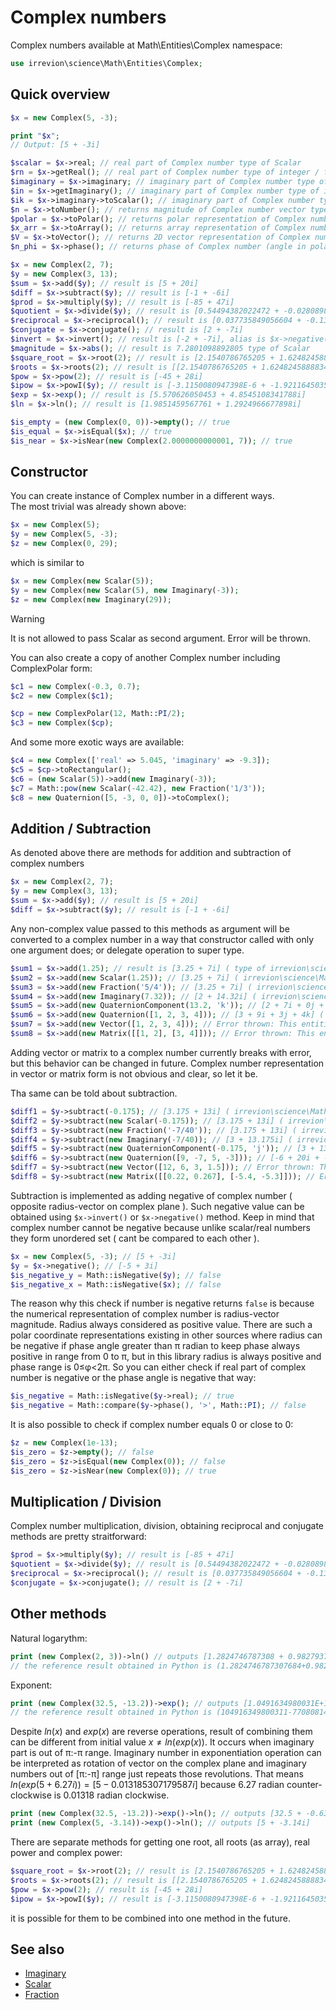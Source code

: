 # Complex numbers

Complex numbers available at Math\Entities\Complex namespace:
```php
use irrevion\science\Math\Entities\Complex;
```


## Quick overview

```php
$x = new Complex(5, -3);

print "$x";
// Output: [5 + -3i]

$scalar = $x->real; // real part of Complex number type of Scalar
$rn = $x->getReal(); // real part of Complex number type of integer / float
$imaginary = $x->imaginary; // imaginary part of Complex number type of Imaginary
$in = $x->getImaginary(); // imaginary part of Complex number type of integer / float
$ik = $x->imaginary->toScalar(); // imaginary part of Complex number type of Scalar
$n = $x->toNumber(); // returns magnitude of Complex number vector type of integer / float
$polar = $x->toPolar(); // returns polar representation of Complex number (radius, phase) type of ComplexPolar
$x_arr = $x->toArray(); // returns array representation of Complex number as array ['real' => 5, 'imaginary' => -3]
$V = $x->toVector(); // returns 2D vector representation of Complex number type of Vector
$n_phi = $x->phase(); // returns phase of Complex number (angle in polar notation) as integer / float

$x = new Complex(2, 7);
$y = new Complex(3, 13);
$sum = $x->add($y); // result is [5 + 20i]
$diff = $x->subtract($y); // result is [-1 + -6i]
$prod = $x->multiply($y); // result is [-85 + 47i]
$quotient = $x->divide($y); // result is [0.54494382022472 + -0.028089887640449i]
$reciprocal = $x->reciprocal(); // result is [0.037735849056604 + -0.13207547169811i]
$conjugate = $x->conjugate(); // result is [2 + -7i]
$invert = $x->invert(); // result is [-2 + -7i], alias is $x->negative();
$magnitude = $x->abs(); // result is 7.2801098892805 type of Scalar
$square_root = $x->root(2); // result is [2.1540786765205 + 1.6248245888834i]
$roots = $x->roots(2); // result is [[2.1540786765205 + 1.6248245888834i], [-2.1540786765205 + -1.6248245888834i]] type of array of elements as Complex numbers
$pow = $x->pow(2); // result is [-45 + 28i]
$ipow = $x->powI($y); // result is [-3.1150080947398E-6 + -1.9211645035452E-5i]
$exp = $x->exp(); // result is [5.570626050453 + 4.8545108341788i]
$ln = $x->ln(); // result is [1.9851459567761 + 1.2924966677898i]

$is_empty = (new Complex(0, 0))->empty(); // true
$is_equal = $x->isEqual($x); // true
$is_near = $x->isNear(new Complex(2.0000000000001, 7)); // true
```


## Constructor

You can create instance of Complex number in a different ways.  
The most trivial was already shown above:
```php
$x = new Complex(5);
$y = new Complex(5, -3);
$z = new Complex(0, 29);
```
which is similar to
```php
$x = new Complex(new Scalar(5));
$y = new Complex(new Scalar(5), new Imaginary(-3));
$z = new Complex(new Imaginary(29));
```
> [!WARNING]
> It is not allowed to pass Scalar as second argument. Error will be thrown.

You can also create a copy of another Complex number including ComplexPolar form:
```php
$c1 = new Complex(-0.3, 0.7);
$c2 = new Complex($c1);

$cp = new ComplexPolar(12, Math::PI/2);
$c3 = new Complex($cp);
```

And some more exotic ways are available:
```php
$c4 = new Complex(['real' => 5.045, 'imaginary' => -9.3]);
$c5 = $cp->toRectangular();
$c6 = (new Scalar(5))->add(new Imaginary(-3));
$c7 = Math::pow(new Scalar(-42.42), new Fraction('1/3'));
$c8 = new Quaternion([5, -3, 0, 0])->toComplex();
```


## Addition / Subtraction

As denoted above there are methods for addition and subtraction of complex numbers
```php
$x = new Complex(2, 7);
$y = new Complex(3, 13);
$sum = $x->add($y); // result is [5 + 20i]
$diff = $x->subtract($y); // result is [-1 + -6i]
```
Any non-complex value passed to this methods as argument will be converted to a complex number in a way that constructor called with only one argument does; or delegate operation to super type.
```php
$sum1 = $x->add(1.25); // result is [3.25 + 7i] ( type of irrevion\science\Math\Entities\Complex )
$sum2 = $x->add(new Scalar(1.25)); // [3.25 + 7i] ( irrevion\science\Math\Entities\Complex )
$sum3 = $x->add(new Fraction('5/4')); // [3.25 + 7i] ( irrevion\science\Math\Entities\Complex )
$sum4 = $x->add(new Imaginary(7.32)); // [2 + 14.32i] ( irrevion\science\Math\Entities\Complex )
$sum5 = $x->add(new QuaternionComponent(13.2, 'k')); // [2 + 7i + 0j + 13.2k] ( irrevion\science\Math\Entities\Quaternion )
$sum6 = $x->add(new Quaternion([1, 2, 3, 4])); // [3 + 9i + 3j + 4k] ( irrevion\science\Math\Entities\Quaternion )
$sum7 = $x->add(new Vector([1, 2, 3, 4])); // Error thrown: This entities are incompatible
$sum8 = $x->add(new Matrix([[1, 2], [3, 4]])); // Error thrown: This entities are incompatible
```
Adding vector or matrix to a complex number currently breaks with error, but this behavior can be changed in future. Complex number representation in vector or matrix form is not obvious and clear, so let it be.

Tha same can be told about subtraction.
```php
$diff1 = $y->subtract(-0.175); // [3.175 + 13i] ( irrevion\science\Math\Entities\Complex )
$diff2 = $y->subtract(new Scalar(-0.175)); // [3.175 + 13i] ( irrevion\science\Math\Entities\Complex )
$diff3 = $y->subtract(new Fraction('-7/40')); // [3.175 + 13i] ( irrevion\science\Math\Entities\Complex )
$diff4 = $y->subtract(new Imaginary(-7/40)); // [3 + 13.175i] ( irrevion\science\Math\Entities\Complex )
$diff5 = $y->subtract(new QuaternionComponent(-0.175, 'j')); // [3 + 13i + 0.175j + 0k] ( irrevion\science\Math\Entities\Quaternion )
$diff6 = $y->subtract(new Quaternion([9, -7, 5, -3])); // [-6 + 20i + -5j + 3k] ( irrevion\science\Math\Entities\Quaternion )
$diff7 = $y->subtract(new Vector([12, 6, 3, 1.5])); // Error thrown: This entities are incompatible
$diff8 = $y->subtract(new Matrix([[0.22, 0.267], [-5.4, -5.3]])); // Error thrown: This entities are incompatible
```
Subtraction is implemented as adding negative of complex number ( opposite radius-vector on complex plane ). Such negative value can be obtained using `$x->invert()` or `$x->negative()` method. Keep in mind that complex number cannot be negative because unlike scalar/real numbers they form unordered set ( cant be compared to each other ).
```php
$x = new Complex(5, -3); // [5 + -3i]
$y = $x->negative(); // [-5 + 3i]
$is_negative_y = Math::isNegative($y); // false
$is_negative_x = Math::isNegative($x); // false
```
The reason why this check if number is negative returns `false` is because the numerical representation of complex number is radius-vector magnitude. Radius always considered as positive value. There are such a polar coordinate representations existing in other sources where radius can be negative if phase angle greater than π radian to keep phase always positive in range from 0 to π, but in this library radius is always positive and phase range is 0≤φ<2π. So you can either check if real part of complex number is negative or the phase angle is negative that way:
```php
$is_negative = Math::isNegative($y->real); // true
$is_negative = Math::compare($y->phase(), '>', Math::PI); // false
```
It is also possible to check if complex number equals 0 or close to 0:
```php
$z = new Complex(1e-13);
$is_zero = $z->empty(); // false
$is_zero = $z->isEqual(new Complex(0)); // false
$is_zero = $z->isNear(new Complex(0)); // true
```


## Multiplication / Division

Complex number multiplication, division, obtaining reciprocal and conjugate methods are pretty straitforward:
```php
$prod = $x->multiply($y); // result is [-85 + 47i]
$quotient = $x->divide($y); // result is [0.54494382022472 + -0.028089887640449i]
$reciprocal = $x->reciprocal(); // result is [0.037735849056604 + -0.13207547169811i]
$conjugate = $x->conjugate(); // result is [2 + -7i]
```


## Other methods

Natural logarythm:
```php
print (new Complex(2, 3))->ln() // outputs [1.2824746787308 + 0.98279372324733i]
// the reference result obtained in Python is (1.2824746787307684+0.982793723247329j)
```
Exponent:
```php
print (new Complex(32.5, -13.2))->exp(); // outputs [1.0491634980031E+14 + -77080814660213i]
// the reference result obtained in Python is (104916349800311-77080814660213.08j)
```

Despite $`ln(x)`$ and $`exp(x)`$ are reverse operations, result of combining them can be different from initial value $` x ≠ ln(exp(x)) `$. It occurs when imaginary part is out of π:-π range. Imaginary number in exponentiation operation can be interpreted as rotation of vector on the complex plane and imaginary numbers out of [π:-π] range just repeats those revolutions.
That means $`ln(exp(5 + 6.27i)) = [5 - 0.013185307179587i]`$ because 6.27 radian counter-clockwise is 0.01318 radian clockwise.
```php
print (new Complex(32.5, -13.2))->exp()->ln(); // outputs [32.5 + -0.63362938564083i]
print (new Complex(5, -3.14))->exp()->ln(); // outputs [5 + -3.14i]
```

There are separate methods for getting one root, all roots (as array), real power and complex power:
```php
$square_root = $x->root(2); // result is [2.1540786765205 + 1.6248245888834i]
$roots = $x->roots(2); // result is [[2.1540786765205 + 1.6248245888834i], [-2.1540786765205 + -1.6248245888834i]] type of array of elements as Complex numbers
$pow = $x->pow(2); // result is [-45 + 28i]
$ipow = $x->powI($y); // result is [-3.1150080947398E-6 + -1.9211645035452E-5i]
```
it is possible for them to be combined into one method in the future.


## See also

- [Imaginary](./Imaginary.md)
- [Scalar](./Scalar.md)
- [Fraction](./Fraction.md)